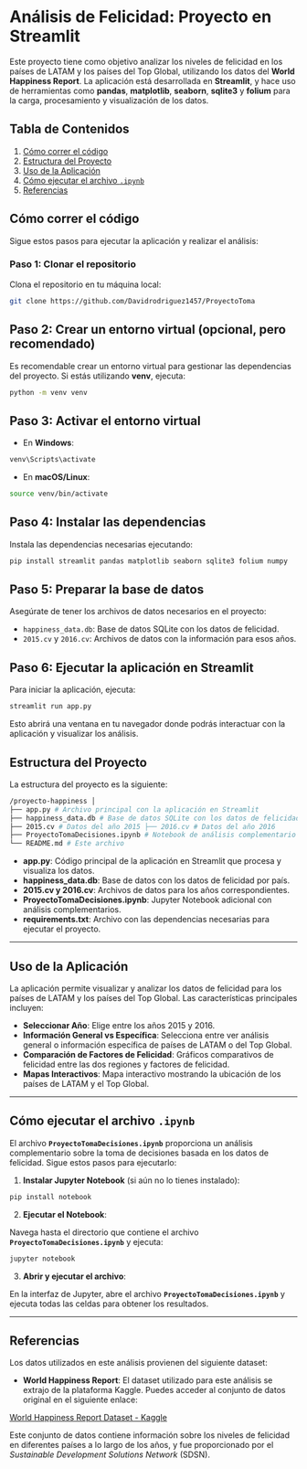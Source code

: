# Análisis de Felicidad: Proyecto en Streamlit

Este proyecto tiene como objetivo analizar los niveles de felicidad en los países de LATAM y los países del Top Global, utilizando los datos del **World Happiness Report**. La aplicación está desarrollada en **Streamlit**, y hace uso de herramientas como **pandas**, **matplotlib**, **seaborn**, **sqlite3** y **folium** para la carga, procesamiento y visualización de los datos.

## Tabla de Contenidos

1. [Cómo correr el código](#cómo-correr-el-código)
2. [Estructura del Proyecto](#estructura-del-proyecto)
3. [Uso de la Aplicación](#uso-de-la-aplicación)
4. [Cómo ejecutar el archivo `.ipynb`](#cómo-ejecutar-el-archivo-ipynb)
5. [Referencias](#referencias)

## Cómo correr el código

Sigue estos pasos para ejecutar la aplicación y realizar el análisis:

### Paso 1: Clonar el repositorio
Clona el repositorio en tu máquina local:

```bash
git clone https://github.com/Davidrodriguez1457/ProyectoToma
```

## Paso 2: Crear un entorno virtual (opcional, pero recomendado)
Es recomendable crear un entorno virtual para gestionar las dependencias del proyecto. Si estás utilizando **venv**, ejecuta:

```bash
python -m venv venv
```

## Paso 3: Activar el entorno virtual

- En **Windows**:
```bash
venv\Scripts\activate
```

- En **macOS/Linux**:
```bash
source venv/bin/activate
```

## Paso 4: Instalar las dependencias
Instala las dependencias necesarias ejecutando:
```bash
pip install streamlit pandas matplotlib seaborn sqlite3 folium numpy
```
## Paso 5: Preparar la base de datos
Asegúrate de tener los archivos de datos necesarios en el proyecto:

- `happiness_data.db`: Base de datos SQLite con los datos de felicidad.
- `2015.cv` y `2016.cv`: Archivos de datos con la información para esos años.

## Paso 6: Ejecutar la aplicación en Streamlit
Para iniciar la aplicación, ejecuta:
```bash
streamlit run app.py
```

Esto abrirá una ventana en tu navegador donde podrás interactuar con la aplicación y visualizar los análisis.

## Estructura del Proyecto

La estructura del proyecto es la siguiente:
```bash
/proyecto-happiness │
├── app.py # Archivo principal con la aplicación en Streamlit
├── happiness_data.db # Base de datos SQLite con los datos de felicidad
├── 2015.cv # Datos del año 2015 ├── 2016.cv # Datos del año 2016
├── ProyectoTomaDecisiones.ipynb # Notebook de análisis complementario
└── README.md # Este archivo
```


- **app.py**: Código principal de la aplicación en Streamlit que procesa y visualiza los datos.
- **happiness_data.db**: Base de datos con los datos de felicidad por país.
- **2015.cv y 2016.cv**: Archivos de datos para los años correspondientes.
- **ProyectoTomaDecisiones.ipynb**: Jupyter Notebook adicional con análisis complementarios.
- **requirements.txt**: Archivo con las dependencias necesarias para ejecutar el proyecto.

---

## Uso de la Aplicación

La aplicación permite visualizar y analizar los datos de felicidad para los países de LATAM y los países del Top Global. Las características principales incluyen:

- **Seleccionar Año**: Elige entre los años 2015 y 2016.
- **Información General vs Específica**: Selecciona entre ver análisis general o información específica de países de LATAM o del Top Global.
- **Comparación de Factores de Felicidad**: Gráficos comparativos de felicidad entre las dos regiones y factores de felicidad.
- **Mapas Interactivos**: Mapa interactivo mostrando la ubicación de los países de LATAM y el Top Global.

---

## Cómo ejecutar el archivo `.ipynb`

El archivo **`ProyectoTomaDecisiones.ipynb`** proporciona un análisis complementario sobre la toma de decisiones basada en los datos de felicidad. Sigue estos pasos para ejecutarlo:

1. **Instalar Jupyter Notebook** (si aún no lo tienes instalado):
```bash
pip install notebook
```

2. **Ejecutar el Notebook**:

Navega hasta el directorio que contiene el archivo **`ProyectoTomaDecisiones.ipynb`** y ejecuta:

```bash
jupyter notebook
```


3. **Abrir y ejecutar el archivo**:

En la interfaz de Jupyter, abre el archivo **`ProyectoTomaDecisiones.ipynb`** y ejecuta todas las celdas para obtener los resultados.

---

## Referencias

Los datos utilizados en este análisis provienen del siguiente dataset:

- **World Happiness Report**: El dataset utilizado para este análisis se extrajo de la plataforma Kaggle. Puedes acceder al conjunto de datos original en el siguiente enlace:

[World Happiness Report Dataset - Kaggle](https://www.kaggle.com/datasets/unsdsn/world-happiness/data)

Este conjunto de datos contiene información sobre los niveles de felicidad en diferentes países a lo largo de los años, y fue proporcionado por el *Sustainable Development Solutions Network* (SDSN).







